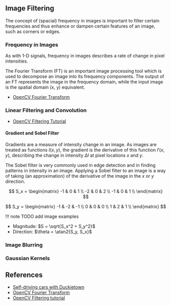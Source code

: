 ## Image Filtering

The concept of (spacial) frequency in images is important to filter certain frequencies and thus enhance or dampen certain features of an image,
such as corners or edges.

### Frequency in Images

As with 1-D signals, frequency in images describes a rate of change in pixel intensities.

The Fourier Transform (FT) is an important image processing tool which is used to decompose an image into its frequency components. 
The output of an FT represents the image in the frequency domain, while the input image is the spatial domain (x, y) equivalent.

- [OpenCV Fourier Transform](https://docs.opencv.org/4.5.3/de/dbc/tutorial_py_fourier_transform.html)

### Linear Filtering and Convolution


- [OpenCV Filtering Tutorial](https://docs.opencv.org/4.5.2/d4/d13/tutorial_py_filtering.html)


#### Gradient and Sobel Filter

Gradients are a measure of intensity change in an image. As images are treated as functions $I(x,y)$, 
the gradient is the derivative of this function $I'(x,y)$, describing the change in intensity $\Delta I$ at pixel locations $x$ and $y$.

The Sobel filter is very commonly used in edge detection and in finding patterns in intensity in an image. 
Applying a Sobel filter to an image is a way of taking (an approximation) of the derivative of the image in the $x$ or $y$ direction.

$$
S_x = \begin{matrix}
        -1 & 0 & 1 \\
        -2 & 0 & 2 \\
        -1 & 0 & 1 \\
      \end{matrix}
$$

$$
S_y = \begin{matrix}
        -1 & -2 & -1 \\
        0 & 0 & 0 \\
        1 & 2 & 1 \\
      \end{matrix}
$$

!!! note
    TODO add image examples
    
    
- Magnitude: $S = \sqrt{S_x^2 + S_y^2}$
- Direction: $\theta = \atan2{S_y, S_x}$

### Image Blurring

### Gaussian Kernels

## References

- [Self-driving cars with Duckietown](https://learning.edx.org/course/course-v1:ETHx+DT-01x+1T2021/block-v1:ETHx+DT-01x+1T2021+type@sequential+block@c443df0997224ccab9f2c3f762fcc086/block-v1:ETHx+DT-01x+1T2021+type@vertical+block@bc207d642e644b67989c59dbbcb9a0c6)
- [OpenCV Fourier Transform](https://docs.opencv.org/4.5.3/de/dbc/tutorial_py_fourier_transform.html)
- [OpenCV Filtering tutorial](https://docs.opencv.org/4.5.3/d4/d13/tutorial_py_filtering.html)
